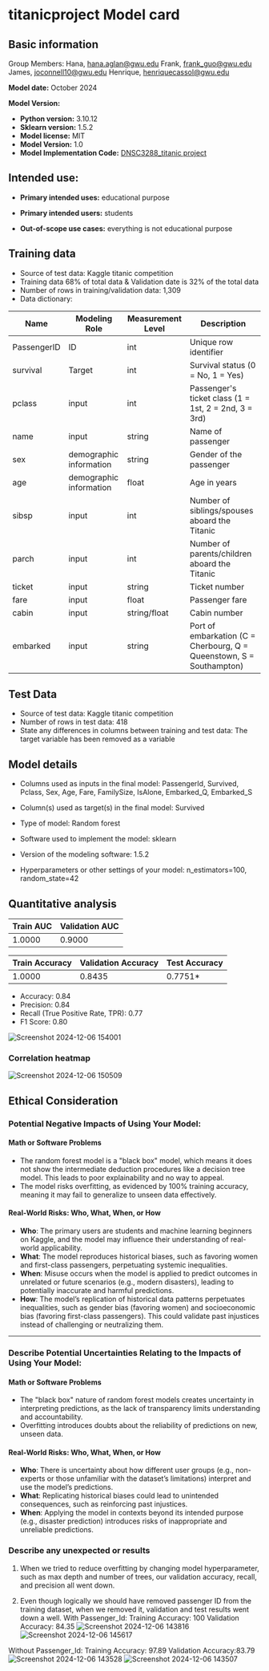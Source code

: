 # titanicproject Model card 
## Basic information 
Group Members:
Hana, hana.aglan@gwu.edu
Frank, frank_guo@gwu.edu
James, joconnell10@gwu.edu
Henrique, henriquecassol@gwu.edu

**Model date:** October 2024

**Model Version:**
- **Python version:** 3.10.12
- **Sklearn version:** 1.5.2
- **Model license:** MIT
- **Model Version:** 1.0
- **Model Implementation Code:** [DNSC3288_titanic project](./DNSC3288_titanic_project.ipynb)

## Intended use:

- **Primary intended uses:** educational purpose

- **Primary intended users:** students 

- **Out-of-scope use cases:** everything is not educational purpose 

## Training data 
- Source of test data: Kaggle titanic competition
- Training data 68% of total data & Validation date is 32% of the total data
- Number of rows in training/validation data: 1,309
- Data dictionary:

| **Name**     | **Modeling Role** | **Measurement Level** | **Description**                                             |
|--------------|-------------------|-----------------------|-------------------------------------------------------------|
| PassengerID  | ID                 | int                   | Unique row identifier                            | 
| survival     | Target             | int                   | Survival status (0 = No, 1 = Yes)                           |
| pclass       | input          | int                   | Passenger's ticket class (1 = 1st, 2 = 2nd, 3 = 3rd)        |
| name         | input          | string                | Name of passenger       | 
| sex          | demographic information          | string                | Gender of the passenger                       |
| age          | demographic information          | float                  | Age in years                                  |
| sibsp        | input          | int                 | Number of siblings/spouses aboard the Titanic               |
| parch        | input          | int                   | Number of parents/children aboard the Titanic               |
| ticket       | input          | string                   | Ticket number                                               |
| fare         | input          | float                | Passenger fare                                              |
| cabin        | input          | string/float               | Cabin number                                                |
| embarked     | input          | string               | Port of embarkation (C = Cherbourg, Q = Queenstown, S = Southampton) |


## Test Data
- Source of test data: Kaggle titanic competition 
- Number of rows in test data: 418
- State any differences in columns between training and test data: The target variable has been removed as a variable

## Model details 
- Columns used as inputs in the final model: PassengerId, Survived, Pclass, Sex, Age, Fare, FamilySize, IsAlone, Embarked_Q, Embarked_S

- Column(s) used as target(s) in the final model: Survived

- Type of model: Random forest 
- Software used to implement the model: sklearn
- Version of the modeling software: 1.5.2

- Hyperparameters or other settings of your model:
n_estimators=100, random_state=42


## Quantitative analysis 

| Train AUC | Validation AUC |
|-----------|----------------|
| 1.0000    | 0.9000         |

| Train Accuracy | Validation Accuracy | Test Accuracy |
|-----------|----------------|----------|
| 1.0000    | 0.8435         | 0.7751*   |

- Accuracy: 0.84
- Precision: 0.84
- Recall (True Positive Rate, TPR): 0.77
- F1 Score: 0.80

![Screenshot 2024-12-06 154001](https://github.com/user-attachments/assets/a01a5cf2-fd5c-4543-8d89-180f75bc56f7)
### Correlation heatmap
![Screenshot 2024-12-06 150509](https://github.com/user-attachments/assets/f2a39ba4-3c89-49b9-9283-6c7030b0a124)

## Ethical Consideration

### Potential Negative Impacts of Using Your Model:

#### Math or Software Problems
- The random forest model is a "black box" model, which means it does not show the intermediate deduction procedures like a decision tree model. This leads to poor explainability and no way to appeal.
- The model risks overfitting, as evidenced by 100% training accuracy, meaning it may fail to generalize to unseen data effectively.

#### Real-World Risks: Who, What, When, or How
- **Who**: The primary users are students and machine learning beginners on Kaggle, and the model may influence their understanding of real-world applicability.
- **What**: The model reproduces historical biases, such as favoring women and first-class passengers, perpetuating systemic inequalities.
- **When**: Misuse occurs when the model is applied to predict outcomes in unrelated or future scenarios (e.g., modern disasters), leading to potentially inaccurate and harmful predictions.
- **How**: The model’s replication of historical data patterns perpetuates inequalities, such as gender bias (favoring women) and socioeconomic bias (favoring first-class passengers). This could validate past injustices instead of challenging or neutralizing them.

---

### Describe Potential Uncertainties Relating to the Impacts of Using Your Model:

#### Math or Software Problems
- The "black box" nature of random forest models creates uncertainty in interpreting predictions, as the lack of transparency limits understanding and accountability.
- Overfitting introduces doubts about the reliability of predictions on new, unseen data.

#### Real-World Risks: Who, What, When, or How
- **Who**: There is uncertainty about how different user groups (e.g., non-experts or those unfamiliar with the dataset’s limitations) interpret and use the model’s predictions.
- **What**: Replicating historical biases could lead to unintended consequences, such as reinforcing past injustices.
- **When**: Applying the model in contexts beyond its intended purpose (e.g., disaster prediction) introduces risks of inappropriate and unreliable predictions.


### Describe any unexpected or results
1. When we tried to reduce overfitting by changing model hyperparameter, such as max depth and number of trees, our validation accuracy, recall, and precision all went down. 

2. Even though logically we should have removed passenger ID from the training dataset, when we removed it, validation and test results went down a well.
With Passenger_Id:
Training Accuracy: 100
Validation Accuracy: 84.35
![Screenshot 2024-12-06 143816](https://github.com/user-attachments/assets/4f7c91d9-e7bb-4fa0-b9d2-38a6c9973f8d)
![Screenshot 2024-12-06 145617](https://github.com/user-attachments/assets/102ca6f6-3119-4b35-ace9-1582c5028277)

Without Passenger_Id:
Training Accuracy: 97.89
Validation Accuracy:83.79
![Screenshot 2024-12-06 143528](https://github.com/user-attachments/assets/a459edbe-437a-4950-a9c8-e79f6c20c551)
![Screenshot 2024-12-06 143507](https://github.com/user-attachments/assets/dd1058b9-4b29-4bce-bba1-524b47fd303e)


